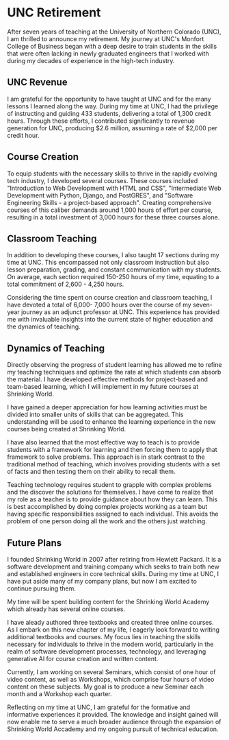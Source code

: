 # UNC Retirement

After seven years of teaching at the University of Northern Colorado (UNC), I am thrilled to announce my retirement. My
journey at UNC's Monfort College of Business began with a deep desire to train students in the skills that were often
lacking in newly graduated engineers that I worked with during my decades of experience in the high-tech
industry.


## UNC Revenue

I am grateful for the opportunity to have taught at UNC and for the many lessons I learned along the way. During my time
at UNC, I had the privilege of instructing and guiding 433 students, delivering a total of 1,300 credit hours. Through
these efforts, I contributed significantly to revenue generation for UNC, producing $2.6 million, assuming a rate of
$2,000 per credit hour.


## Course Creation

To equip students with the necessary skills to thrive in the rapidly evolving tech industry, I developed several
courses. These courses included "Introduction to Web Development with HTML and CSS", "Intermediate Web Development with
Python, Django, and PostGRES", and "Software Engineering Skills - a project-based approach". Creating comprehensive
courses of this caliber demands around 1,000 hours of effort per course, resulting in a total investment of
3,000 hours for these three courses alone.


## Classroom Teaching

In addition to developing these courses, I also taught 17 sections during my time at UNC. This encompassed not only
classroom instruction but also lesson preparation, grading, and constant communication with my students. On average,
each section required 150-250 hours of my time, equating to a total commitment of 2,600 - 4,250 hours.

Considering the time spent on course creation and classroom teaching, I have devoted a total of 6,000-  7,000 hours over
the course of my seven-year journey as an adjunct professor at UNC. This experience has provided me with invaluable
insights into the current state of higher education and the dynamics of teaching.


## Dynamics of Teaching

Directly observing the progress of student learning has allowed me to refine my teaching techniques and optimize the
rate at which students can absorb the material. I have developed effective methods for project-based and team-based
learning, which I will implement in my future courses at Shrinking World.

I have gained a deeper appreciation for how learning activities must be divided into smaller units of skills that can be
aggregated. This understanding will be used to enhance the learning experience in the new courses being created at
Shrinking World.

I have also learned that the most effective way to teach is to provide students with a framework for learning and then
forcing them to apply that framework to solve problems. This approach is in stark contrast to the traditional method of
teaching, which involves providing students with a set of facts and then testing them on their ability to recall them.

Teaching technology requires student to grapple with complex problems and the discover the solutions for themselves.  I
have come to realize that my role as a teacher is to provide guidance about how they can learn.
This is best accomplished by doing complex projects working as a team but having specific responsibilities assigned to
each individual. This avoids the problem of one person doing all the work and the others just watching.


## Future Plans

I founded Shrinking World in 2007 after retiring from Hewlett Packard.  It is a software development and training
company which seeks to train both new and established engineers in core technical skills. During my time at UNC, I have
put aside many of my company plans, but now I am excited to continue pursuing them.

My time will be spent building content for the Shrinking World Academy which already has several online
courses.

I have aleady authored three textbooks and created three online courses. As I embark on this new chapter of my life, I
eagerly look forward to writing additional textbooks and courses. My focus lies in teaching the skills necessary for
individuals to thrive in the modern world, particularly in the realm of software development processes, technology, and
leveraging generative AI for course creation and written content.

Currently, I am working on several Seminars, which consist of one hour of video content, as well as Workshops, which
comprise four hours of video content on these subjects. My goal is to produce a new Seminar each month and a Workshop
each quarter. 

Reflecting on my time at UNC, I am grateful for the formative and informative experiences it provided. The knowledge and
insight gained will now enable me to serve a much broader audience through the expansion of Shrinking World Accademy and my
ongoing pursuit of technical education.

